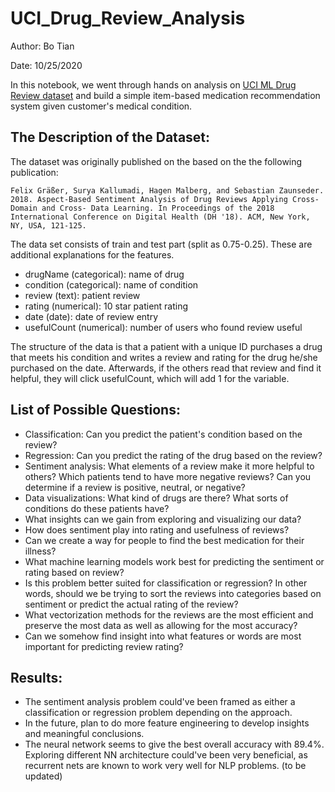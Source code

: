 # UCI_Drug_Review_Analysis

Author: Bo Tian

Date: 10/25/2020

In this notebook, we went through hands on analysis on [UCI ML Drug Review dataset](https://archive.ics.uci.edu/ml/datasets/Drug+Review+Dataset+%28Drugs.com%29) and build a simple item-based medication recommendation system given customer's medical condition.

## The Description of the Dataset:
The dataset was originally published on the based on the the following publication:

    Felix Gräßer, Surya Kallumadi, Hagen Malberg, and Sebastian Zaunseder. 2018. Aspect-Based Sentiment Analysis of Drug Reviews Applying Cross-Domain and Cross- Data Learning. In Proceedings of the 2018 International Conference on Digital Health (DH '18). ACM, New York, NY, USA, 121-125.

The data set consists of train and test part (split as 0.75-0.25). These are additional explanations for the features.

- drugName (categorical): name of drug 
- condition (categorical): name of condition
- review (text): patient review 
- rating (numerical): 10 star patient rating 
- date (date): date of review entry 
- usefulCount (numerical): number of users who found review useful

The structure of the data is that a patient with a unique ID purchases a drug that meets his condition and writes a review and rating for the drug he/she purchased on the date. Afterwards, if the others read that review and find it helpful, they will click usefulCount, which will add 1 for the variable.

## List of Possible Questions:

* Classification: Can you predict the patient's condition based on the review?
* Regression: Can you predict the rating of the drug based on the review?
* Sentiment analysis: What elements of a review make it more helpful to others? Which patients tend to have more negative reviews? Can you determine if a review is positive, neutral, or negative?
* Data visualizations: What kind of drugs are there? What sorts of conditions do these patients have?
* What insights can we gain from exploring and visualizing our data?
* How does sentiment play into rating and usefulness of reviews?
* Can we create a way for people to find the best medication for their illness?
* What machine learning models work best for predicting the sentiment or rating based on review?
* Is this problem better suited for classification or regression? In other words, should we be trying to sort the reviews into categories based on sentiment or predict the actual rating of the review?
* What vectorization methods for the reviews are the most efficient and preserve the most data as well as allowing for the most accuracy?
* Can we somehow find insight into what features or words are most important for predicting review rating?

## Results: 
* The sentiment analysis problem could've been framed as either a classification or regression problem depending on the approach.
* In the future, plan to do more feature engineering to develop insights and meaningful conclusions.
* The neural network seems to give the best overall accuracy with 89.4%. Exploring different NN architecture could've been very beneficial, as recurrent nets are known to work very well for NLP problems.
(to be updated)
 
